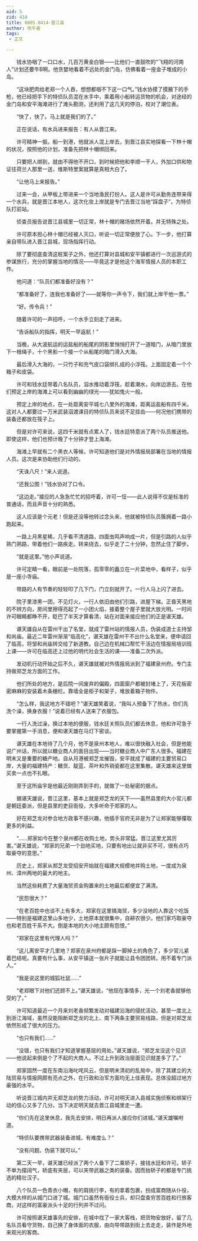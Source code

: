 ```yaml
---
aid: 5
zid: 414
title: 0005.0414-晋江县
author: 吹牛者
tags: 
 - 正文

---
```




　　钱水协咽了一口口水，几百万黄金白银——比他们一直鼓吹的“飞翔的河南人”计划还要牛B啊。他贪婪地看着不远处的金门岛，仿佛看着一座金子堆成的小岛。

　　“这块肥肉给老郑一个人吞，想想都咽不下这一口气。”钱水协摸了摸腋下的手枪，他已经把手下的特侦队员混在水手中，乘着用小船转运货物的机会，对途经的金门岛和安平海滩进行了滩头勘测，还利用了这几天的停泊，校对了潮位表。

　　“快了，快了。马上就是我们的了。”

　　正在说话，有水兵进来报告：有人从晋江来。

　　许可精神一振。船一到港，他就派人混上岸去，到晋江县实地探看一下林十帽的状况，按照他的计划，准备先把林十帽绑回来。

　　只要把人绑到，就由不得他不开口，到时候把他和李顺一干人，外加口供和物证往荷兰人那里一送，维斯特里案就算是真相大白了。

　　“让他马上来报告。”

　　过来一会，从甲板上带进来一个当地渔民打扮人。这人是许可从勤务连带来得一个水兵，就是晋江本地人，这次化妆上岸就是专门去晋江当地“踩盘子”，为特侦队打前站。

　　侦查员报告说晋江县城里一切正常，林十帽的赌场依然开着。并无特殊之处。

　　许可原本担心林十帽已经被人灭口，听说一切正常便放了心。下一步，他打算亲自带队进入晋江县城，现场指挥行动。

　　除了要彻底查清这桩案子之外，他还打算对县城和安平镇都进行一次巡游式的参谋旅行，充分的掌握当地的情况——毕竟这才是他这个海军情报人员的本职工作。

　　他问道：“队员们都准备好没有？”

　　“都准备好了，连我也准备好了——就等你一声令下，我们就上岸干他一票。”

　　“好。传令兵！”

　　随着许可的一声招呼，一个水手立刻走了进来。

　　“告诉船队的指挥，明天一早返航！”

　　当晚，从大波航运的运盐船的船尾的阴影里悄悄打开了一道暗门，从暗门里放下一根绳子，十个黑影一个接一个从船尾的暗门滑入大海。

　　最后滑入大海的，一只竹子和充气皮口袋绑扎成的小浮筏。上面固定着一个个箱子和皮袋。

　　许可和钱水廷带着八名队员，泅水推动着浮筏，趁着潮水，向岸边游去。在他们预定上岸的海滩上可以看到幽幽的绿光——犹如鬼火一般。

　　预定上岸的地点，在一处距离安平城七八里外的海滩，距离运盐船有四千米。这对人人都要过一万米武装泅渡课目的特侦队员来说不足挂齿——何况他们携带的装备还都放在筏子上。

　　但是对许可来说，这四千米就有点累人了，钱水廷特意派了两个队员推送他。即使这样，他们也预计晚了十分钟才登上海滩。

　　海滩上早就有二个黑衣人等候，许可知道他们是对外情报局部署在当地的情报人员。这次是来协助他们行动的。

　　“天诛八尺！”来人说道。

　　“还我公图！”钱水协对了口令。

　　“这边走。”接应的人急急忙忙的招呼着，许可一怔——此人说得不仅是标准的普通话，而且声音十分的熟悉。

　　这人应该是个元老！但是还没等他转过念头来，他就被特侦队员簇拥着一路小跑起来。

　　一路上月黑星稀，几乎看不清道路，四面虫鸣声响成一片，但是引路的人似乎熟门熟路，带着他们一路疾走。转来绕去，似乎走了二十分钟，忽然止住了脚步。

　　“就是这里。”他小声说道。

　　许可定睛一看，眼前是一处院落，孤零零的矗立在一片菜地中，看样子，似乎是一座小寺庙。

　　带路的人有节奏的轻轻叩了几下门，门立刻就开了。一行人马上闪了进去。

　　院子里漆黑一团，不见灯火，一行人依旧由他们引路，进屋下梯。正昏天黑地的不辨方向，房间里擦得亮起了一小团火焰，接着整个屋子里就大放光明。一时间许可眼睛都睁不开，眨巴了半天才算看清，站在对面来接应他们的正是谌天雄。

　　谌天雄自从在雷州干出了名堂，就成了雷州站的情报人员，伪装成道士主持邹和尚庙。最近二年雷州渐渐“临高化”，谌天雄在雷州干不出什么名堂来，便申请回了临高，将邹和尚庙转交给了新道教。自己边在机械口帮忙干活边在情报局培训班上课——许可在临高还上过他的明代社会生活的课——准备二次外派。

　　发动机行动开始之后不久，谌天雄就被对外情报局派到了福建泉州府。专门主持做郑芝龙方面的工作。

　　他们所处的地方，是后院一间废弃的偏殿，四面窗户都被封堵上了，天花板密密麻麻的安装着木条栅栏。靠墙全是柜子和架子，堆放着箱子物件。

　　“怎么样，我这地方不错吧？”谌天雄笑着说，“我叫人预备下了热水，你们先洗个澡，换身衣服！”说着已经有人送来了衣服包。

　　一行人洗过澡，换过本地的便服，钱水廷关照队员们都去休息，他和许可急于要掌握第一手消息，便和谌天雄在马灯下密谈。

　　谌天雄在本地待了几个月，他不是泉州本地人，难以很快融入社会，但是他能说广州话，所以就以糖业商人的面目出现——当时糖业商人中广东人很多。福建在明末又是重要的糖产地。自从月港被郑芝龙摧毁，安平就成了福建的主要贸易口岸，大量的福建特产：糖货、靛蓝、茶叶和外销瓷都在这里集散。谌天雄来这里做买卖一点也不扎眼。

　　至于这所庙宇是他最近刚刚弄到手的，就做了一处秘密的据点。

　　据谌天雄说，晋江这里，基本上就是郑芝龙的天下——虽然县里的大小官儿都是朝廷委派，但是县里的吏目衙役，大多听命于郑家的人。

　　好在郑芝龙对参合地方政事不感兴趣，他插手官府无非是为了让郑家能够攥取更多的利益。

　　“……郑家如今在整个泉州都在收购土地，势头非常猛。晋江这里尤其厉害。”谌天雄说，“郑家的兄弟一个劲地买地，只要有地出让就非买不可，很有点巧取豪夺的意思。”

　　历史上，郑家从郑芝龙受招安开始就在福建大规模地并购土地，一度成为泉州、漳州两地的最大的地主。

　　当然这些耗费了大量海贸资金购置来的土地最后都便宜了满清。

　　“民怨很大？”

　　“在老百姓中也谈不上有多大，郑家在这里搞海贸，多少没地的人靠这个吃饭——特别是福建这里山多地少，土地原本就很集中，自耕农很少。他们家巧取豪夺也和老百姓干系不大。倒是本地的大小地主颇有怨恨。”

　　“郑家在这里有代理人吗？”

　　“这儿离安平才几里地？郑家在泉州府都是跺一脚掉土的角色了，多少官儿紧着巴结呢。真要有什么事，从安平镇送一张片子就能让县令团团转。用不着专门派人。”

　　“我是说这里的城狐社鼠……”

　　“老郑眼下对他们还顾不上。”谌天雄说，“他现在事情多，光一个刘老香就够他受的了。”

　　许可知道最近一个月来刘老香频繁发动对福建沿海的侵扰活动，甚至一度北上到浙江海域，虽然没能阻断郑芝龙的北上、南下两条主要贸易线路，但是对郑芝龙依然形成了很大的压力。

　　“也只有我们……”

　　“没错，也只有我们才知道掌握基层的用处。”谌天雄说，“郑芝龙没这个见识——他说起来倒是个了不起的大商人。不过上升到政治层面见识就差多了了。”

　　郑家固然一度在东南沿海叱咤风云，但是明末清初的乱局中，除了其建立的大陆贸易与情报网颇有亮点之外，在行政和治军方面均无上佳表现。总体没超过地方豪强的水平。

　　听说晋江城内并无郑芝龙的势力活动，许可对明天进入县城实施侦察和绑架行动的信心又多了几分。当下决定明天就去晋江县城里走一遭。

　　“你们先在这里休息，我先去安排，明日再派人接应你们进城。”谌天雄嘱咐道。

　　“特侦队要携带武器装备进城，有难度么？”

　　“没有问题。伪装下就可以。”

　　第二天一早，谌天雄已经派了两个人备下了二乘轿子，接钱水廷和许可。轿子不单为摆阔气，轿底有夹层，可以夹带武器之类的装备。因而抬轿子的都是专门挑选的精壮汉子。

　　八个队员一色青衣小帽，有的肩挑行李，有的拿着包裹，扮成富商随从仆役，大模大样的从城门口进了城。城门口虽然有衙役士兵，却只盘查穷苦百姓和行旅客商，对这样的富豪派头十足的行列并不过问。

　　许可按照谌天雄事先的安排，在城中找了一家大客栈，把货物安放好，留了几名队员看守货物，自己换了身体面的衣服，由向导带路到街上去走走，装作是外地来观光的客商。


